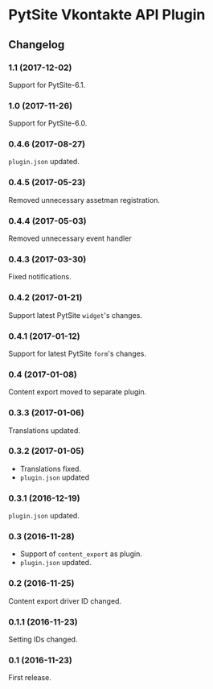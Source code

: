 # PytSite Vkontakte API Plugin


## Changelog


### 1.1 (2017-12-02)

Support for PytSite-6.1.


### 1.0 (2017-11-26)

Support for PytSite-6.0.


### 0.4.6 (2017-08-27)

`plugin.json` updated.


### 0.4.5 (2017-05-23)

Removed unnecessary assetman registration.


### 0.4.4 (2017-05-03)

Removed unnecessary event handler


### 0.4.3 (2017-03-30)

Fixed notifications.


### 0.4.2 (2017-01-21)

Support latest PytSite `widget`'s changes.


### 0.4.1 (2017-01-12)

Support for latest PytSite `form`'s changes.


### 0.4  (2017-01-08)

Content export moved to separate plugin.


### 0.3.3 (2017-01-06)

Translations updated.


### 0.3.2 (2017-01-05)

- Translations fixed.
- `plugin.json` updated


### 0.3.1 (2016-12-19)

`plugin.json` updated.


### 0.3 (2016-11-28)

- Support of `content_export` as plugin.
- `plugin.json` updated.


### 0.2 (2016-11-25)

Content export driver ID changed.


### 0.1.1 (2016-11-23)

Setting IDs changed.


### 0.1 (2016-11-23)

First release.
